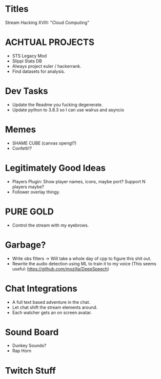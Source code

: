 Titles
======
Stream Hacking XVIII: "Cloud Computing"

ACHTUAL PROJECTS
================
* STS Legacy Mod
* Slippi Stats DB
* Always project euler / hackerrank.
* Find datasets for analysis.

Dev Tasks
==========
* Update the Readme you fucking degenerate.
* Update python to 3.8.3 so I can use walrus and asyncio

Memes
======
* SHAME CUBE (canvas opengl?)
* Confetti!?

Legitimately Good Ideas
========================
* Players Plugin: Show player names, icons, maybe port? Support N players maybe?
* Follower overlay thingy.

PURE GOLD
==========
* Control the stream with my eyebrows.

Garbage?
========
* Write obs filters -> Will take a whole day of cpp to figure this shit out.
* Rewrite the audio detection using ML to train it to my voice
    (This seems useful: https://github.com/mozilla/DeepSpeech)

Chat Integrations
=================
* A full text based adventure in the chat.
* Let chat shift the stream elements around.
* Each watcher gets an on screen avatar.

Sound Board
============
* Dunkey Sounds?
* Rap Horn

Twitch Stuff
=============
